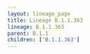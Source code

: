 ```yaml
---
layout: lineage_page
title: Lineage B.1.1.363
lineage: B.1.1.363
parent: B.1.1
children: ['B.1.1.363']
---
```

